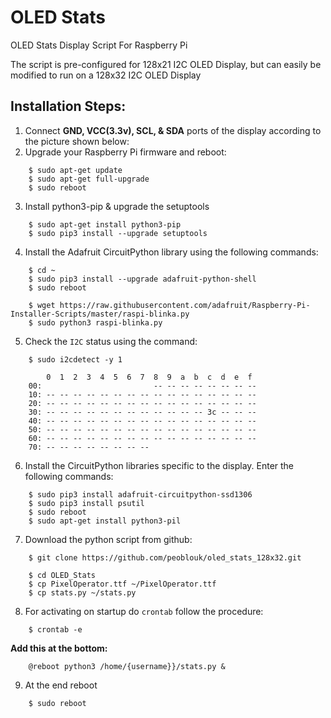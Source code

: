 <!-- @format -->

# OLED Stats

OLED Stats Display Script For Raspberry Pi

The script is pre-configured for 128x21 I2C OLED Display, but can easily be modified to run on a 128x32 I2C OLED Display

## Installation Steps:

1. Connect **GND, VCC(3.3v), SCL, & SDA** ports of the display according to the picture shown below:
2. Upgrade your Raspberry Pi firmware and reboot:

```shell
    $ sudo apt-get update
    $ sudo apt-get full-upgrade
    $ sudo reboot
```

3. Install python3-pip & upgrade the setuptools

```shell
    $ sudo apt-get install python3-pip
    $ sudo pip3 install --upgrade setuptools
```

4. Install the Adafruit CircuitPython library using the following commands:

```shell
    $ cd ~
    $ sudo pip3 install --upgrade adafruit-python-shell
    $ sudo reboot

    $ wget https://raw.githubusercontent.com/adafruit/Raspberry-Pi-Installer-Scripts/master/raspi-blinka.py
    $ sudo python3 raspi-blinka.py
```

5. Check the `I2C` status using the command:

```shell
    $ sudo i2cdetect -y 1

        0  1  2  3  4  5  6  7  8  9  a  b  c  d  e  f
    00:                         -- -- -- -- -- -- -- --
    10: -- -- -- -- -- -- -- -- -- -- -- -- -- -- -- --
    20: -- -- -- -- -- -- -- -- -- -- -- -- -- -- -- --
    30: -- -- -- -- -- -- -- -- -- -- -- -- 3c -- -- --
    40: -- -- -- -- -- -- -- -- -- -- -- -- -- -- -- --
    50: -- -- -- -- -- -- -- -- -- -- -- -- -- -- -- --
    60: -- -- -- -- -- -- -- -- -- -- -- -- -- -- -- --
    70: -- -- -- -- -- -- -- --
```

6. Install the CircuitPython libraries specific to the display. Enter the following commands:

```shell
    $ sudo pip3 install adafruit-circuitpython-ssd1306
    $ sudo pip3 install psutil
    $ sudo reboot
    $ sudo apt-get install python3-pil
```

7. Download the python script from github:

```shell
    $ git clone https://github.com/peoblouk/oled_stats_128x32.git

    $ cd OLED_Stats
    $ cp PixelOperator.ttf ~/PixelOperator.ttf
    $ cp stats.py ~/stats.py
```

8. For activating on startup do `crontab` follow the procedure:

```shell
    $ crontab -e
```

**Add this at the bottom:**

```
    @reboot python3 /home/{username}}/stats.py &
```

9. At the end reboot

```shell
    $ sudo reboot
```
